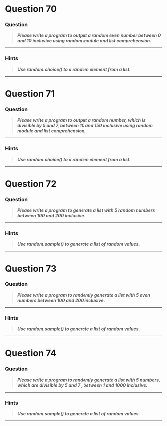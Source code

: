 # Question 70

### **Question**

>***Please write a program to output a random even number between 0 and 10 inclusive using random module and list comprehension.***


----------------------
### Hints 
> ***Use random.choice() to a random element from a list.***

----------------------


# Question 71

### **Question**

>***Please write a program to output a random number, which is divisible by 5 and 7, between 10 and 150 inclusive using random module and list comprehension.***

----------------------
### Hints 
> ***Use random.choice() to a random element from a list.***

----------------------

# Question 72

### **Question**

>***Please write a program to generate a list with 5 random numbers between 100 and 200 inclusive.***

----------------------
### Hints 
>***Use random.sample() to generate a list of random values.***

----------------------


# Question 73

### **Question**

>***Please write a program to randomly generate a list with 5 even numbers between 100 and 200 inclusive.***

----------------------
### Hints 
> ***Use random.sample() to generate a list of random values.***

----------------------



# Question 74

### **Question**

>***Please write a program to randomly generate a list with 5 numbers, which are divisible by 5 and 7 , between 1 and 1000 inclusive.***


----------------------
### Hints 
> ***Use random.sample() to generate a list of random values.***

----------------------